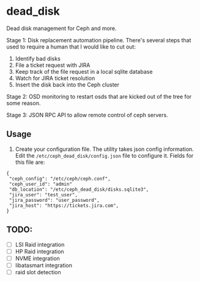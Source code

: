 # dead_disk
Dead disk management for Ceph and more.

Stage 1: Disk replacement automation pipeline. There's several steps that used to require a human that I would like to cut out:
1. Identify bad disks
2. File a ticket request with JIRA
3. Keep track of the file request in a local sqlite database
4. Watch for JIRA ticket resolution
5. Insert the disk back into the Ceph cluster

Stage 2: OSD monitoring to restart osds that are kicked out of the tree for some reason.

Stage 3: JSON RPC API to allow remote control of ceph servers.

## Usage
1. Create your configuration file.  The utility takes json config
information.  Edit the `/etc/ceph_dead_disk/config.json` file to configure it. Fields for this file are:
```
{
 "ceph_config": "/etc/ceph/ceph.conf",
 "ceph_user_id": "admin"
 "db_location": "/etc/ceph_dead_disk/disks.sqlite3",
 "jira_user": "test_user",
 "jira_password": "user_password",
 "jira_host": "https://tickets.jira.com",
}
```

## TODO: 
- [ ] LSI Raid integration
- [ ] HP Raid integration
- [ ] NVME integration
- [ ] libatasmart integration
- [ ] raid slot detection
